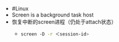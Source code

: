 - #Linux
- Screen is a background task host
- 恢复中断的screen进程（仍处于attach状态）
	- ```bash
	  screen -D -r ＜session-id>
	  ```